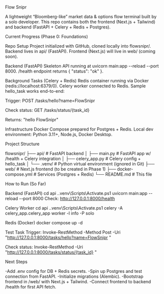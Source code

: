 Flow Snipr

A lightweight “Bloomberg-like” market data & options flow terminal built by a solo developer.
This repo contains both the frontend (Next.js + Tailwind) and backend (FastAPI + Celery + Redis + Postgres).

Current Progress (Phase 0: Foundations)

Repo Setup
Project initialized with GitHub, cloned locally into flowsnipr/.
Backend lives in api/ (FastAPI).
Frontend (Next.js) will live in web/ (coming soon).

Backend (FastAPI)
Skeleton API running at uvicorn main:app --reload --port 8000.
/health endpoint returns { "status": "ok" }.

Background Tasks (Celery + Redis)
Redis container running via Docker (redis://localhost:6379/0).
Celery worker connected to Redis.
Sample hello_task works end-to-end:

Trigger: POST /tasks/hello?name=FlowSnipr

Check status: GET /tasks/status/{task_id}

Returns: "hello FlowSnipr"

Infrastructure
Docker Compose prepared for Postgres + Redis.
Local dev environment: Python 3.11+, Node.js, Docker Desktop.

Project Structure

flowsnipr/
├── api/ # FastAPI backend
│ ├── main.py # FastAPI app w/ /health + Celery integration
│ ├── celery_app.py # Celery config + hello_task
│ └── .venv/ # Python virtual environment (ignored in Git)
├── web/ # Next.js frontend (to be created in Phase 1)
├── docker-compose.yml # Services (Postgres + Redis)
└── README.md # This file

How to Run (So Far)

Backend (FastAPI)
cd api
..venv\Scripts\Activate.ps1
uvicorn main:app --reload --port 8000
Check: http://127.0.0.1:8000/health

Celery Worker
cd api
..venv\Scripts\Activate.ps1
celery -A celery_app.celery_app worker -l info -P solo

Redis (Docker)
docker compose up -d

Test Task
Trigger:
Invoke-RestMethod -Method Post -Uri "http://127.0.0.1:8000/tasks/hello?name=FlowSnipr
"

Check status:
Invoke-RestMethod -Uri "http://127.0.0.1:8000/tasks/status/{task_id}
"

Next Steps

-Add .env config for DB + Redis secrets.
-Spin up Postgres and test connection from FastAPI.
-Initialize migrations (Alembic).
-Bootstrap frontend in /web/ with Next.js + Tailwind.
-Connect frontend to backend /health for first API fetch.
